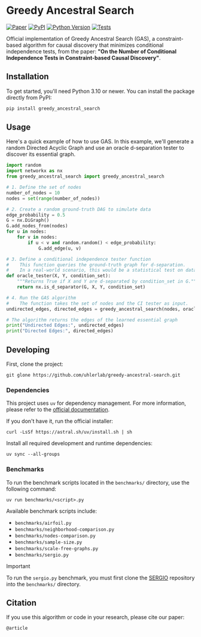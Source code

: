 # Greedy Ancestral Search

[![Paper](https://img.shields.io/badge/arXiv-XXXX.XXXXX-red.svg)]()
[![PyPI](https://img.shields.io/pypi/v/greedy-ancestral-search.svg?color=green)](https://pypi.org/project/greedy-ancestral-search/)
[![Python Version](https://img.shields.io/pypi/pyversions/greedy-ancestral-search.svg?color=green)](https://pypi.org/project/greedy-ancestral-search/)
[![Tests](https://github.com/uhlerlab/greedy-ancestral-search/actions/workflows/checks.yaml/badge.svg)](https://github.com/uhlerlab/greedy-ancestral-search/actions/workflows/checks.yaml)

Official implementation of Greedy Ancestral Search (GAS), a constraint-based algorithm for causal discovery that minimizes conditional independence tests, from the paper: **"On the Number of Conditional Independence Tests in Constraint-based Causal Discovery"**.

## Installation

To get started, you'll need Python 3.10 or newer.
You can install the package directly from PyPI:

```sh
pip install greedy_ancestral_search
```


## Usage

Here's a quick example of how to use GAS.
In this example, we'll generate a random Directed Acyclic Graph and use an oracle d-separation tester to discover its essential graph.

```python
import random
import networkx as nx
from greedy_ancestral_search import greedy_ancestral_search

# 1. Define the set of nodes
number_of_nodes = 10
nodes = set(range(number_of_nodes))

# 2. Create a random ground-truth DAG to simulate data
edge_probability = 0.5
G = nx.DiGraph()
G.add_nodes_from(nodes)
for u in nodes:
    for v in nodes:
        if u < v and random.random() < edge_probability:
            G.add_edge(u, v)

# 3. Define a conditional independence tester function
#    This function queries the ground-truth graph for d-separation.
#    In a real-world scenario, this would be a statistical test on data.
def oracle_tester(X, Y, condition_set):
    """Returns True if X and Y are d-separated by condition_set in G."""
    return nx.is_d_separator(G, X, Y, condition_set)

# 4. Run the GAS algorithm
#    The function takes the set of nodes and the CI tester as input.
undirected_edges, directed_edges = greedy_ancestral_search(nodes, oracle_tester)

# The algorithm returns the edges of the learned essential graph
print("Undirected Edges:", undirected_edges)
print("Directed Edges:", directed_edges)
```

## Developing

First, clone the project:

```
git glone https://github.com/uhlerlab/greedy-ancestral-search.git
```

### Dependencies

This project uses `uv` for dependency management.
For more information, please refer to the [official documentation](https://docs.astral.sh/uv/).

If you don't have it, run the official installer:
```
curl -LsSf https://astral.sh/uv/install.sh | sh
```

Install all required development and runtime dependencies:
```
uv sync --all-groups
```

### Benchmarks

To run the benchmark scripts located in the `benchmarks/` directory, use the following command:
```
uv run benchmarks/<script>.py
```

Available benchmark scripts include:
- `benchmarks/airfoil.py`
- `benchmarks/neighborhood-comparison.py`
- `benchmarks/nodes-comparison.py`
- `benchmarks/sample-size.py`
- `benchmarks/scale-free-graphs.py`
- `benchmarks/sergio.py`

> [!IMPORTANT]
> To run the `sergio.py` benchmark, you must first clone the [SERGIO](https://github.com/PayamDiba/SERGIO) repository into the `benchmarks/` directory.

## Citation

If you use this algorithm or code in your research, please cite our paper:
```
@article
```


